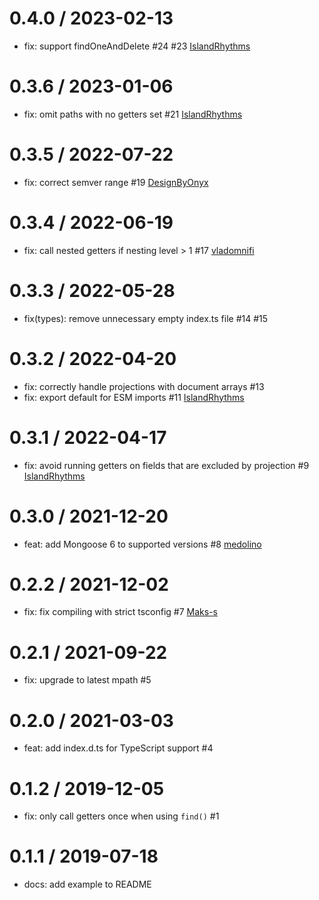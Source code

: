 0.4.0 / 2023-02-13
==================
 * fix: support findOneAndDelete #24 #23 [IslandRhythms](https://github.com/IslandRhythms)

0.3.6 / 2023-01-06
==================
 * fix: omit paths with no getters set #21 [IslandRhythms](https://github.com/IslandRhythms)

0.3.5 / 2022-07-22
==================
 * fix: correct semver range #19 [DesignByOnyx](https://github.com/DesignByOnyx)

0.3.4 / 2022-06-19
==================
 * fix: call nested getters if nesting level > 1 #17 [vladomnifi](https://github.com/vladomnifi)

0.3.3 / 2022-05-28
==================
 * fix(types): remove unnecessary empty index.ts file #14 #15

0.3.2 / 2022-04-20
==================
 * fix: correctly handle projections with document arrays #13
 * fix: export default for ESM imports #11 [IslandRhythms](https://github.com/IslandRhythms)

0.3.1 / 2022-04-17
==================
 * fix: avoid running getters on fields that are excluded by projection #9 [IslandRhythms](https://github.com/IslandRhythms)

0.3.0 / 2021-12-20
==================
 * feat: add Mongoose 6 to supported versions #8 [medolino](https://github.com/medolino)

0.2.2 / 2021-12-02
==================
 * fix: fix compiling with strict tsconfig #7 [Maks-s](https://github.com/Maks-s)

0.2.1 / 2021-09-22
==================
 * fix: upgrade to latest mpath #5

0.2.0 / 2021-03-03
==================
 * feat: add index.d.ts for TypeScript support #4

0.1.2 / 2019-12-05
==================
 * fix: only call getters once when using `find()` #1

0.1.1 / 2019-07-18
==================
 * docs: add example to README
